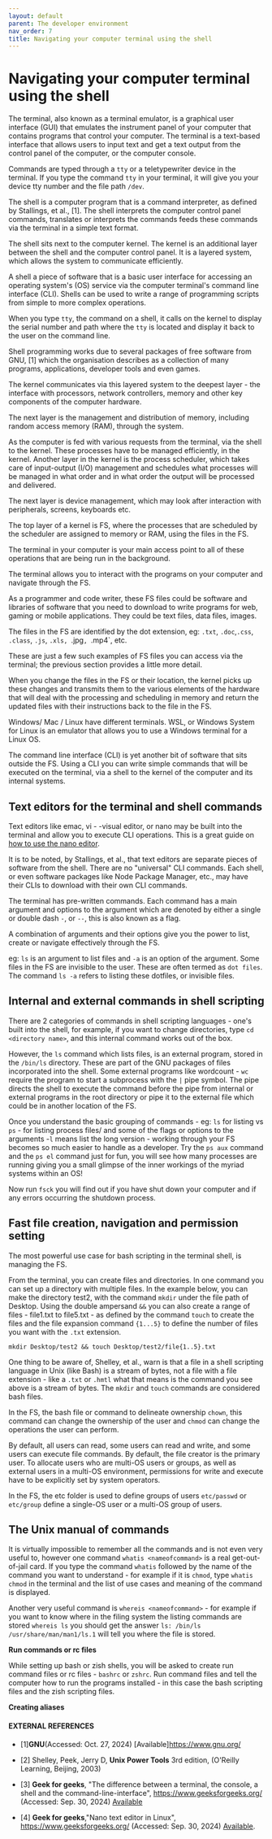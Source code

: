 ```yaml
---
layout: default
parent: The developer environment
nav_order: 7
title: Navigating your computer terminal using the shell
---
```


# Navigating your computer terminal using the shell

The terminal, also known as a terminal emulator, is a graphical user interface (GUI) that emulates the instrument panel of your computer that contains programs that control your computer. The terminal is a text-based interface that allows users to input text and get a text output from the control panel of the computer, or the computer console.

Commands are typed through a `tty` or a teletypewriter device in the terminal. If you type the command `tty` in your terminal, it will give you your device tty number and the file path `/dev`.

The shell is a computer program that is a command interpreter, as defined by Stallings, et al., [1]. The shell interprets the computer control panel commands, translates or interprets the commands feeds these commands via the terminal in a simple text format. 

The shell sits next to the computer kernel. The kernel is an additional layer between the shell and the computer control panel. It is a layered system, which allows the system to communicate efficiently.

A shell a piece of software that is a basic user interface for accessing an operating system's (OS) service via the computer terminal's command line interface (CLI). Shells can be used to write a range of programming scripts from simple to more complex operations.

When you type `tty`, the command on a shell, it calls on the kernel to display the serial number and path where the `tty` is located and display it back to the user on the command line.

Shell programming works due to several packages of free software from GNU, [1] which the organisation describes as a collection of many programs, applications, developer tools and even games.

The kernel communicates via this layered system to the deepest layer - the interface with processors, network controllers, memory and other key components of the computer hardware.

The next layer is the management and distribution of memory, including random access memory (RAM), through the system.

As the computer is fed with various requests from the terminal, via the shell to the kernel. These processes have to be managed efficiently, in the kernel. Another layer in the kernel is the process scheduler, which takes care of input-output (I/O) management and schedules what processes will be managed in what order and in what order the output will be processed and delivered.

The next layer is device management, which may look after interaction with peripherals, screens, keyboards etc. 

The top layer of a kernel is FS, where the processes that are scheduled by the scheduler are assigned to memory or RAM, using the files in the FS.

The terminal in your computer is your main access point to all of these operations that are being run in the background. 

The terminal allows you to interact with the programs on your computer and navigate through the FS.

As a programmer and code writer, these FS files could be software and libraries of software that you need to download to write programs for web, gaming or mobile applications. They could be text files, data files, images. 

The files in the FS are identified by the dot extension, eg: `.txt`, `.doc`,`.css`, `.class`, `.js`, `.xls, `.jpg`, `.mp4`, etc. 

These are just a few such examples of FS files you can access via the terminal; the previous section provides a little more detail.

When you change the files in the FS or their location, the kernel picks up these changes and transmits them to the various elements of the hardware that will deal with the processing and scheduling in memory and return the updated files with their instructions back to the file in the FS.

Windows/ Mac / Linux have different terminals. WSL, or Windows System for Linux is an emulator that allows you to use a Windows terminal for a Linux OS.

The command line interface (CLI) is yet another bit of software that sits outside the FS. Using a CLI you can write simple commands that will be executed on the terminal, via a shell to the kernel of the computer and its internal systems.

## Text editors for the terminal and shell commands

Text editors like emac, vi - -visual editor, or nano may be built into the terminal and allow you to execute CLI operations. This is a great guide on  [how to use the nano editor](https://www.geeksforgeeks.org/nano-text-editor-in-linux/).

It is to be noted, by Stallings, et al., that text editors are separate pieces of software from the shell. There are no "universal" CLI commands. Each shell, or even software packages like Node Package Manager, etc., may have their CLIs to download with their own CLI commands.

The terminal has pre-written commands. Each command has a main argument and options to the argument which are denoted by either a single or double dash `-`, or `--`, this is also known as a flag.

A combination of arguments and their options give you the power to list, create or navigate effectively through the FS. 

eg: `ls` is an argument to list files and `-a` is an option of the argument. Some files in the FS are invisible to the user. These are often termed as `dot files`. The command `ls -a` refers to listing these dotfiles, or invisible files.

## Internal and external commands in shell scripting

There are 2 categories of commands in shell scripting languages - one's built into the shell, for example, if you want to change directories, type `cd  <directory name>`, and this internal command works out of the box.

However, the `ls` command which lists files, is an external program, stored in the `/bin/ls` directory. These are part of the GNU packages of files incorporated into the shell. Some external programs like wordcount - `wc` require the program to start a subprocess with the `|` pipe symbol. The pipe directs the shell to execute the command before the pipe from internal or external programs in the root directory or pipe it to the external file which could be in another location of the FS.

Once you understand the basic grouping of commands - eg: `ls` for listing vs `ps` - for listing process files/ and some of the flags or options to the arguments -`l` means list the long version - working through your FS becomes so much easier to handle as a developer. Try the `ps aux` command and the `ps el` command just for fun, you will see how many processes are running giving you a small glimpse of the inner workings of the myriad systems within an OS!

Now run `fsck` you will find out if you have shut down your computer and if any errors occurring the shutdown process.

## Fast file creation, navigation and permission setting

The most powerful use case for bash scripting in the terminal shell, is managing the FS. 

From the terminal, you can create files and directories. In one command you can set up a directory with multiple files. In the example below, you can make the directory test2, with the command `mkdir` under the file path of Desktop. Using the double ampersand `&&` you can also create a range of files - file1.txt to file5.txt - as defined by the command `touch` to create the files and the file expansion command `{1...5}` to define the number of files you want with the `.txt` extension.

`mkdir Desktop/test2 && touch Desktop/test2/file{1..5}.txt`

One thing to be aware of, Shelley, et al., warn is that a file in a shell scripting language in Unix (like Bash) is a stream of bytes, not a file with a file extension - like a `.txt` or `.hmtl` what that means is the command you see above is a stream of bytes. The `mkdir` and `touch` commands are considered bash files.

In the FS, the bash file or command to delineate ownership `chown`, this command can change the ownership of the user and `chmod` can change the operations the user can perform.

By default, all users can read, some users can read and write, and some users can execute file commands. By default, the file creator is the primary user. To allocate users who are multi-OS users or groups, as well as external users in a multi-OS environment, permissions for write and execute have to be explicitly set by system operators.

In the FS, the etc folder is used to define groups of users `etc/passwd` or `etc/group` define a single-OS user or a multi-OS group of users.

## The Unix manual of commands

It is virtually impossible to remember all the commands and is not even very useful to, however one command `whatis <nameofcommand>` is a real get-out-of-jail card. If you type the command `whatis` followed by the name of the command you want to understand - for example if it is `chmod`, type `whatis chmod` in the terminal and the list of use cases and meaning of the command is displayed. 

Another very useful command is `whereis <nameofcommand>` - for example if you want to know where in the filing system the listing commands are stored `whereis ls` 
you should get the answer `ls: /bin/ls /usr/share/man/man1/ls.1` will tell you where the file is stored.

__Run commands or rc files__

While setting up bash or zish shells, you will be asked to create run command files or rc files - `bashrc` or `zshrc`. Run command files and tell the computer how to run the programs installed - in this case the bash scripting files and the zish scripting files.


__Creating aliases__



#### EXTERNAL REFERENCES

- [1]__GNU__(Accessed: Oct. 27, 2024) [Available]https://www.gnu.org/

- [2] Shelley, Peek, Jerry D, __Unix Power Tools__ 3rd edition, (O'Reilly Learning, Beijing, 2003) 

- [3] __Geek for geeks__, "The difference between a terminal, the console, a shell and the command-line-interface", https://www.geeksforgeeks.org/ (Accessed: Sep. 30, 2024) [Available](https://www.geeksforgeeks.org/difference-between-terminal-console-shell-and-command-line/)

- [4] __Geek for geeks__,"Nano text editor in Linux", https://www.geeksforgeeks.org/ (Accessed: Sep. 30, 2024) [Available](https://www.geeksforgeeks.org/nano-text-editor-in-linux/).


